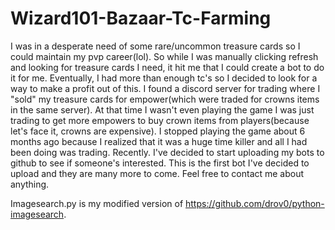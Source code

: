 # Wizard101-Bazaar-Tc-Farming
I was in a desperate need of some rare/uncommon treasure cards so I could maintain my pvp career(lol). So while I was manually clicking refresh and looking for treasure cards I need, it hit me that I could create a bot to do it for me. Eventually, I had more than enough tc's so I decided to look for a way to make a profit out of this. I found a discord server for trading where I "sold" my treasure cards for empower(which were traded for crowns items in the same server). At that time I wasn't even playing the game I was just trading to get more empowers to buy crown items from players(because let's face it, crowns are expensive). I stopped playing the game about 6 months ago because I realized that it was a huge time killer and all I had been doing was trading. Recently. I've decided to start uploading my bots to github to see if someone's interested. This is the first bot I've decided to upload and they are many more to come. Feel free to contact me about anything.




Imagesearch.py is my modified version of https://github.com/drov0/python-imagesearch.
